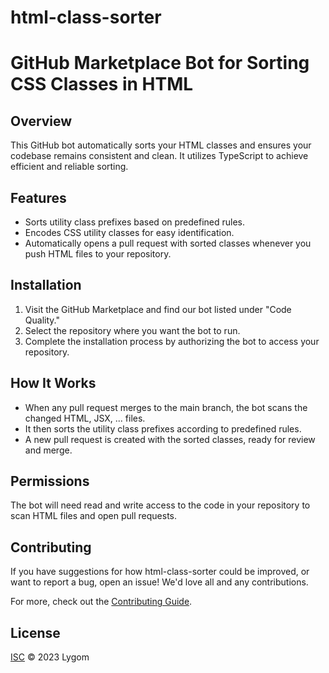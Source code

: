 # html-class-sorter

# GitHub Marketplace Bot for Sorting CSS Classes in HTML

## Overview

This GitHub bot automatically sorts your HTML classes and ensures your codebase remains consistent and clean.
It utilizes TypeScript to achieve efficient and reliable sorting.

## Features

- Sorts utility class prefixes based on predefined rules.
- Encodes CSS utility classes for easy identification.
- Automatically opens a pull request with sorted classes whenever you push HTML files to your repository.

## Installation

1. Visit the GitHub Marketplace and find our bot listed under "Code Quality."
2. Select the repository where you want the bot to run.
3. Complete the installation process by authorizing the bot to access your repository.

## How It Works

- When any pull request merges to the main branch, the bot scans the changed HTML, JSX, ... files.
- It then sorts the utility class prefixes according to predefined rules.
- A new pull request is created with the sorted classes, ready for review and merge.

## Permissions

The bot will need read and write access to the code in your repository to scan HTML files and open pull requests.

## Contributing

If you have suggestions for how html-class-sorter could be improved, or want to report a bug, open an issue!
We'd love all and any contributions.

For more, check out the [Contributing Guide](CONTRIBUTING.md).

## License

[ISC](LICENSE) © 2023 Lygom
